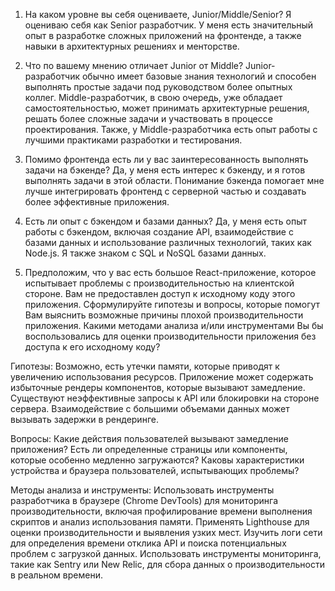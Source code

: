 1) На каком уровне вы себя оцениваете, Junior/Middle/Senior?
Я оцениваю себя как Senior разработчик. У меня есть значительный опыт в разработке сложных приложений на фронтенде, а также навыки в архитектурных решениях и менторстве.

2) Что по вашему мнению отличает Junior от Middle?
Junior-разработчик обычно имеет базовые знания технологий и способен выполнять простые задачи под руководством более опытных коллег. Middle-разработчик, в свою очередь, уже обладает самостоятельностью, может принимать архитектурные решения, решать более сложные задачи и участвовать в процессе проектирования. Также, у Middle-разработчика есть опыт работы с лучшими практиками разработки и тестирования.

3) Помимо фронтенда есть ли у вас заинтересованность выполнять задачи на бэкенде?
Да, у меня есть интерес к бэкенду, и я готов выполнять задачи в этой области. Понимание бэкенда помогает мне лучше интегрировать фронтенд с серверной частью и создавать более эффективные приложения.

4) Есть ли опыт с бэкендом и базами данных?
Да, у меня есть опыт работы с бэкендом, включая создание API, взаимодействие с базами данных и использование различных технологий, таких как Node.js. Я также знаком с SQL и NoSQL базами данных.

5) Предположим, что у вас есть большое React-приложение, которое испытывает проблемы с производительностью на клиентской стороне. Вам не предоставлен доступ к исходному коду этого приложения. Сформулируйте гипотезы и вопросы, которые помогут Вам выяснить возможные причины плохой производительности приложения. Какими методами анализа и/или инструментами Вы бы воспользовались для оценки производительности приложения без доступа к его исходному коду?

Гипотезы:
Возможно, есть утечки памяти, которые приводят к увеличению использования ресурсов.
Приложение может содержать избыточные рендеры компонентов, которые вызывают замедление.
Существуют неэффективные запросы к API или блокировки на стороне сервера.
Взаимодействие с большими объемами данных может вызывать задержки в рендеринге.

Вопросы:
Какие действия пользователей вызывают замедление приложения?
Есть ли определенные страницы или компоненты, которые особенно медленно загружаются?
Каковы характеристики устройства и браузера пользователей, испытывающих проблемы?

Методы анализа и инструменты:
Использовать инструменты разработчика в браузере (Chrome DevTools) для мониторинга производительности, включая профилирование времени выполнения скриптов и анализ использования памяти.
Применять Lighthouse для оценки производительности и выявления узких мест.
Изучить логи сети для определения времени отклика API и поиска потенциальных проблем с загрузкой данных.
Использовать инструменты мониторинга, такие как Sentry или New Relic, для сбора данных о производительности в реальном времени.
